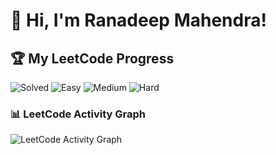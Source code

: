 # 👋 Hi, I'm Ranadeep Mahendra!

## 🏆 My LeetCode Progress

![Solved](https://img.shields.io/badge/Solved-73/3696-blue?cache=1759024983) ![Easy](https://img.shields.io/badge/Easy-41/903-brightgreen?cache=1759024983) ![Medium](https://img.shields.io/badge/Medium-31/1922-orange?cache=1759024983) ![Hard](https://img.shields.io/badge/Hard-1/871-red?cache=1759024983)

### 📊 LeetCode Activity Graph

![LeetCode Activity Graph](https://leetcard.jacoblin.cool/ranadeep_mahendra2426?theme=dark&font=Karma&ext=heatmap&cache=1759024983)
